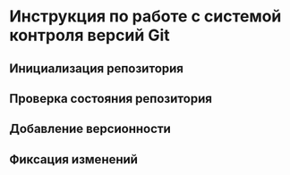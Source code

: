# **Инструкция по работе с системой контроля версий Git**

## Инициализация репозитория 

## Проверка состояния репозитория 

## Добавление версионности 

## Фиксация изменений 
